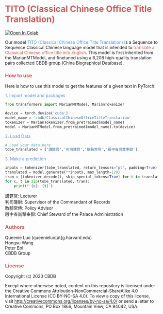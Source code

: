 # <font color="IndianRed"> TITO (Classical Chinese Office Title Translation)</font>
[![Open In Colab](https://colab.research.google.com/assets/colab-badge.svg)](https://colab.research.google.com/drive/1UoG3QebyBlK6diiYckiQv-5dRB9dA4iv?usp=sharing/)

Our model <font color="cornflowerblue">TITO (Classical Chinese Office Title Translation) </font> is a Sequence to Sequence Classical Chinese language model that is intended to  <font color="IndianRed">translate a Classical Chinese office title into English</font>. This model is first inherited from the MarianMTModel, and finetuned using a 6,208 high-quality translation pairs collected CBDB group (China Biographical Database). 

### <font color="IndianRed"> How to use </font>

Here is how to use this model to get the features of a given text in PyTorch:

<font color="cornflowerblue"> 1. Import model and packages </font>
```python
from transformers import MarianMTModel, MarianTokenizer

device = torch.device('cuda')
model_name = 'cbdb/ClassicalChineseOfficeTitleTranslation'
tokenizer = MarianTokenizer.from_pretrained(model_name)
model = MarianMTModel.from_pretrained(model_name).to(device)
```

<font color="cornflowerblue"> 2. Load Data </font>
```python
# Load your data here
tobe_translated = ['講筵官','判司簿尉','散騎常侍','殿中省尚輦奉御']
```

<font color="cornflowerblue"> 3. Make a prediction </font>
```python
inputs = tokenizer(tobe_translated, return_tensors="pt", padding=True).to(device)
translated = model.generate(**inputs, max_length=128)
tran = [tokenizer.decode(t, skip_special_tokens=True) for t in translated]
for c, t in zip(tobe_translated, tran):
    print(f'{c}: {t}')
```
講筵官: Lecturer<br>
判司簿尉: Supervisor of the Commandant of Records<br>
散騎常侍: Policy Advisor<br>
殿中省尚輦奉御: Chief Steward of the Palace Administration<br>

### <font color="IndianRed">Authors </font>
Queenie Luo (queenieluo[at]g.harvard.edu)
<br>
Hongsu Wang
<br>
Peter Bol
<br>
CBDB Group

### <font color="IndianRed">License </font>
Copyright (c) 2023 CBDB

Except where otherwise noted, content on this repository is licensed under the Creative Commons Attribution-NonCommercial-ShareAlike 4.0 International License (CC BY-NC-SA 4.0).
To view a copy of this license, visit http://creativecommons.org/licenses/by-nc-sa/4.0/ or
send a letter to Creative Commons, PO Box 1866, Mountain View, CA 94042, USA.

